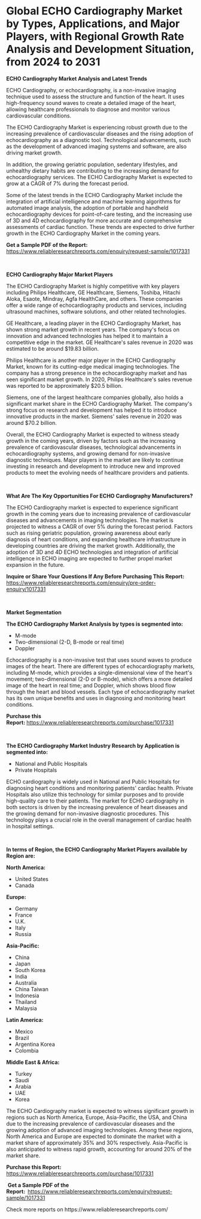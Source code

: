 <p><h1>Global ECHO Cardiography Market by Types, Applications, and Major Players, with Regional Growth Rate Analysis and Development Situation, from 2024 to 2031</h1></p><p><strong>ECHO Cardiography Market Analysis and Latest Trends</strong></p>
<p><p>ECHO Cardiography, or echocardiography, is a non-invasive imaging technique used to assess the structure and function of the heart. It uses high-frequency sound waves to create a detailed image of the heart, allowing healthcare professionals to diagnose and monitor various cardiovascular conditions.</p><p>The ECHO Cardiography Market is experiencing robust growth due to the increasing prevalence of cardiovascular diseases and the rising adoption of echocardiography as a diagnostic tool. Technological advancements, such as the development of advanced imaging systems and software, are also driving market growth.</p><p>In addition, the growing geriatric population, sedentary lifestyles, and unhealthy dietary habits are contributing to the increasing demand for echocardiography services. The ECHO Cardiography Market is expected to grow at a CAGR of 7% during the forecast period.</p><p>Some of the latest trends in the ECHO Cardiography Market include the integration of artificial intelligence and machine learning algorithms for automated image analysis, the adoption of portable and handheld echocardiography devices for point-of-care testing, and the increasing use of 3D and 4D echocardiography for more accurate and comprehensive assessments of cardiac function. These trends are expected to drive further growth in the ECHO Cardiography Market in the coming years.</p></p>
<p><strong>Get a Sample PDF of the Report:&nbsp;</strong> <a href="https://www.reliableresearchreports.com/enquiry/request-sample/1017331">https://www.reliableresearchreports.com/enquiry/request-sample/1017331</a></p>
<p>&nbsp;</p>
<p><strong>ECHO Cardiography Major Market Players</strong></p>
<p><p>The ECHO Cardiography Market is highly competitive with key players including Philips Healthcare, GE Healthcare, Siemens, Toshiba, Hitachi Aloka, Esaote, Mindray, Agfa HealthCare, and others. These companies offer a wide range of echocardiography products and services, including ultrasound machines, software solutions, and other related technologies.</p><p>GE Healthcare, a leading player in the ECHO Cardiography Market, has shown strong market growth in recent years. The company's focus on innovation and advanced technologies has helped it to maintain a competitive edge in the market. GE Healthcare's sales revenue in 2020 was estimated to be around $19.83 billion.</p><p>Philips Healthcare is another major player in the ECHO Cardiography Market, known for its cutting-edge medical imaging technologies. The company has a strong presence in the echocardiography market and has seen significant market growth. In 2020, Philips Healthcare's sales revenue was reported to be approximately $20.5 billion.</p><p>Siemens, one of the largest healthcare companies globally, also holds a significant market share in the ECHO Cardiography Market. The company's strong focus on research and development has helped it to introduce innovative products in the market. Siemens' sales revenue in 2020 was around $70.2 billion.</p><p>Overall, the ECHO Cardiography Market is expected to witness steady growth in the coming years, driven by factors such as the increasing prevalence of cardiovascular diseases, technological advancements in echocardiography systems, and growing demand for non-invasive diagnostic techniques. Major players in the market are likely to continue investing in research and development to introduce new and improved products to meet the evolving needs of healthcare providers and patients.</p></p>
<p>&nbsp;</p>
<p><strong>What Are The Key Opportunities For ECHO Cardiography Manufacturers?</strong></p>
<p><p>The ECHO Cardiography market is expected to experience significant growth in the coming years due to increasing prevalence of cardiovascular diseases and advancements in imaging technologies. The market is projected to witness a CAGR of over 5% during the forecast period. Factors such as rising geriatric population, growing awareness about early diagnosis of heart conditions, and expanding healthcare infrastructure in developing countries are driving the market growth. Additionally, the adoption of 3D and 4D ECHO technologies and integration of artificial intelligence in ECHO imaging are expected to further propel market expansion in the future.</p></p>
<p><strong>Inquire or Share Your Questions If Any Before Purchasing This Report:</strong> <a href="https://www.reliableresearchreports.com/enquiry/pre-order-enquiry/1017331">https://www.reliableresearchreports.com/enquiry/pre-order-enquiry/1017331</a></p>
<p>&nbsp;</p>
<p><strong>Market Segmentation</strong></p>
<p><strong>The ECHO Cardiography Market Analysis by types is segmented into:</strong></p>
<p><ul><li>M-mode</li><li>Two-dimensional (2-D, B-mode or real time)</li><li>Doppler</li></ul></p>
<p><p>Echocardiography is a non-invasive test that uses sound waves to produce images of the heart. There are different types of echocardiography markets, including M-mode, which provides a single-dimensional view of the heart's movement; two-dimensional (2-D or B-mode), which offers a more detailed image of the heart in real time; and Doppler, which shows blood flow through the heart and blood vessels. Each type of echocardiography market has its own unique benefits and uses in diagnosing and monitoring heart conditions.</p></p>
<p><strong>Purchase this Report:&nbsp;</strong><a href="https://www.reliableresearchreports.com/purchase/1017331">https://www.reliableresearchreports.com/purchase/1017331</a></p>
<p>&nbsp;</p>
<p><strong>The ECHO Cardiography Market Industry Research by Application is segmented into:</strong></p>
<p><ul><li>National and Public Hospitals</li><li>Private Hospitals</li></ul></p>
<p><p>ECHO cardiography is widely used in National and Public Hospitals for diagnosing heart conditions and monitoring patients' cardiac health. Private Hospitals also utilize this technology for similar purposes and to provide high-quality care to their patients. The market for ECHO cardiography in both sectors is driven by the increasing prevalence of heart diseases and the growing demand for non-invasive diagnostic procedures. This technology plays a crucial role in the overall management of cardiac health in hospital settings.</p></p>
<p>&nbsp;</p>
<p><strong>In terms of Region, the ECHO Cardiography Market Players available by Region are:</strong></p>
<p>
    <p> <strong> North America: </strong>
        <ul>
            <li>United States</li>
            <li>Canada</li>
        </ul>
        </p> 
    <p> <strong> Europe: </strong>
        <ul>
            <li>Germany</li>
            <li>France</li>
            <li>U.K.</li>
            <li>Italy</li>
            <li>Russia</li>
        </ul>
        </p> 
    <p> <strong> Asia-Pacific: </strong>
        <ul>
            <li>China</li>
            <li>Japan</li>
            <li>South Korea</li>
            <li>India</li>
            <li>Australia</li>
            <li>China Taiwan</li>
            <li>Indonesia</li>
            <li>Thailand</li>
            <li>Malaysia</li>
        </ul>
        </p> 
    <p> <strong> Latin America: </strong>
        <ul>
            <li>Mexico</li>
            <li>Brazil</li>
            <li>Argentina Korea</li>
            <li>Colombia</li>
        </ul>
        </p> 
    <p> <strong> Middle East & Africa: </strong>
        <ul>
            <li>Turkey</li>
            <li>Saudi</li>
            <li>Arabia</li>
            <li>UAE</li>
            <li>Korea</li>
        </ul>
    </p>
    </p>
<p><p>The ECHO Cardiography market is expected to witness significant growth in regions such as North America, Europe, Asia-Pacific, the USA, and China due to the increasing prevalence of cardiovascular diseases and the growing adoption of advanced imaging technologies. Among these regions, North America and Europe are expected to dominate the market with a market share of approximately 35% and 30% respectively. Asia-Pacific is also anticipated to witness rapid growth, accounting for around 20% of the market share.</p></p>
<p><strong>Purchase this Report: </strong><a href="https://www.reliableresearchreports.com/purchase/1017331">https://www.reliableresearchreports.com/purchase/1017331</a></p>
<p>&nbsp;<strong>Get a Sample PDF of the Report:&nbsp;&nbsp;</strong><a href="https://www.reliableresearchreports.com/enquiry/request-sample/1017331">https://www.reliableresearchreports.com/enquiry/request-sample/1017331</a></p>
<p><strong></strong></p>
<p>Check more reports on https://www.reliableresearchreports.com/</p>